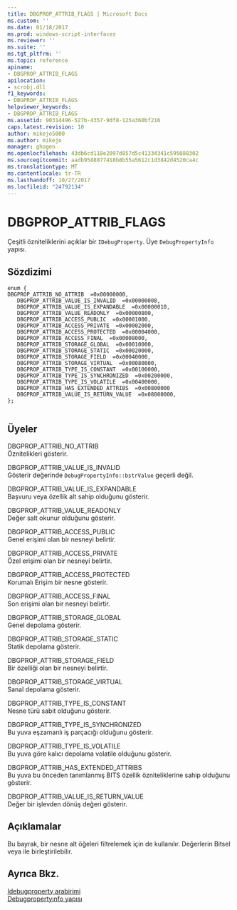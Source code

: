 ```yaml
---
title: DBGPROP_ATTRIB_FLAGS | Microsoft Docs
ms.custom: ''
ms.date: 01/18/2017
ms.prod: windows-script-interfaces
ms.reviewer: ''
ms.suite: ''
ms.tgt_pltfrm: ''
ms.topic: reference
apiname:
- DBGPROP_ATTRIB_FLAGS
apilocation:
- scrobj.dll
f1_keywords:
- DBGPROP_ATTRIB_FLAGS
helpviewer_keywords:
- DBGPROP_ATTRIB_FLAGS
ms.assetid: 90314496-527b-4357-9df8-125a360bf216
caps.latest.revision: 10
author: mikejo5000
ms.author: mikejo
manager: ghogen
ms.openlocfilehash: 43db6cd118e2097d857d5c41334341c595088302
ms.sourcegitcommit: aadb9588877418b8b55a5612c1d3842d4520ca4c
ms.translationtype: MT
ms.contentlocale: tr-TR
ms.lasthandoff: 10/27/2017
ms.locfileid: "24792134"
---
```

# <a name="dbgpropattribflags"></a>DBGPROP_ATTRIB_FLAGS
Çeşitli özniteliklerini açıklar bir `IDebugProperty`. Üye `DebugPropertyInfo` yapısı.  
  
## <a name="syntax"></a>Sözdizimi  
  
```  
enum {  
DBGPROP_ATTRIB_NO_ATTRIB  =0x00000000,  
   DBGPROP_ATTRIB_VALUE_IS_INVALID  =0x00000008,  
   DBGPROP_ATTRIB_VALUE_IS_EXPANDABLE  =0x00000010,  
   DBGPROP_ATTRIB_VALUE_READONLY  =0x00000800,  
   DBGPROP_ATTRIB_ACCESS_PUBLIC  =0x00001000,  
   DBGPROP_ATTRIB_ACCESS_PRIVATE  =0x00002000,  
   DBGPROP_ATTRIB_ACCESS_PROTECTED  =0x00004000,  
   DBGPROP_ATTRIB_ACCESS_FINAL  =0x00008000,  
   DBGPROP_ATTRIB_STORAGE_GLOBAL  =0x00010000,  
   DBGPROP_ATTRIB_STORAGE_STATIC  =0x00020000,  
   DBGPROP_ATTRIB_STORAGE_FIELD  =0x00040000,  
   DBGPROP_ATTRIB_STORAGE_VIRTUAL  =0x00080000,  
   DBGPROP_ATTRIB_TYPE_IS_CONSTANT  =0x00100000,  
   DBGPROP_ATTRIB_TYPE_IS_SYNCHRONIZED  =0x00200000,  
   DBGPROP_ATTRIB_TYPE_IS_VOLATILE  =0x00400000,  
   DBGPROP_ATTRIB_HAS_EXTENDED_ATTRIBS  =0x00800000  
   DBGPROP_ATTRIB_VALUE_IS_RETURN_VALUE  =0x08000000,  
};  
  
```  
  
## <a name="members"></a>Üyeler  
 DBGPROP_ATTRIB_NO_ATTRIB  
 Öznitelikleri gösterir.  
  
 DBGPROP_ATTRIB_VALUE_IS_INVALID  
 Gösterir değerinde `DebugPropertyInfo::bstrValue` geçerli değil.  
  
 DBGPROP_ATTRIB_VALUE_IS_EXPANDABLE  
 Başvuru veya özellik alt sahip olduğunu gösterir.  
  
 DBGPROP_ATTRIB_VALUE_READONLY  
 Değer salt okunur olduğunu gösterir.  
  
 DBGPROP_ATTRIB_ACCESS_PUBLIC  
 Genel erişimi olan bir nesneyi belirtir.  
  
 DBGPROP_ATTRIB_ACCESS_PRIVATE  
 Özel erişimi olan bir nesneyi belirtir.  
  
 DBGPROP_ATTRIB_ACCESS_PROTECTED  
 Korumalı Erişim bir nesne gösterir.  
  
 DBGPROP_ATTRIB_ACCESS_FINAL  
 Son erişimi olan bir nesneyi belirtir.  
  
 DBGPROP_ATTRIB_STORAGE_GLOBAL  
 Genel depolama gösterir.  
  
 DBGPROP_ATTRIB_STORAGE_STATIC  
 Statik depolama gösterir.  
  
 DBGPROP_ATTRIB_STORAGE_FIELD  
 Bir özelliği olan bir nesneyi belirtir.  
  
 DBGPROP_ATTRIB_STORAGE_VIRTUAL  
 Sanal depolama gösterir.  
  
 DBGPROP_ATTRIB_TYPE_IS_CONSTANT  
 Nesne türü sabit olduğunu gösterir.  
  
 DBGPROP_ATTRIB_TYPE_IS_SYNCHRONIZED  
 Bu yuva eşzamanlı iş parçacığı olduğunu gösterir.  
  
 DBGPROP_ATTRIB_TYPE_IS_VOLATILE  
 Bu yuva göre kalıcı depolama volatile olduğunu gösterir.  
  
 DBGPROP_ATTRIB_HAS_EXTENDED_ATTRIBS  
 Bu yuva bu önceden tanımlanmış BITS özellik özniteliklerine sahip olduğunu gösterir.  
  
 DBGPROP_ATTRIB_VALUE_IS_RETURN_VALUE  
 Değer bir işlevden dönüş değeri gösterir.  
  
## <a name="remarks"></a>Açıklamalar  
 Bu bayrak, bir nesne alt öğeleri filtrelemek için de kullanılır. Değerlerin Bitsel veya ile birleştirilebilir.  
  
## <a name="see-also"></a>Ayrıca Bkz.  
 [Idebugproperty arabirimi](../../winscript/reference/idebugproperty-interface.md)   
 [Debugpropertyınfo yapısı](../../winscript/reference/debugpropertyinfo-structure.md)